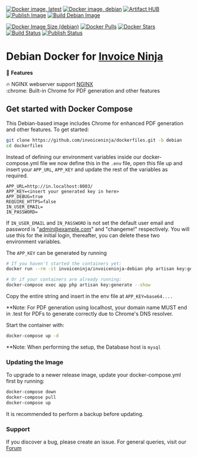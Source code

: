 [![Docker image, latest](https://img.shields.io/docker/image-size/invoiceninja/invoiceninja-debian/latest?label=latest)](https://hub.docker.com/r/invoiceninja/invoiceninja-debian)
[![Docker image, debian](https://img.shields.io/docker/image-size/invoiceninja/invoiceninja-debian/debian?label=debian)](https://hub.docker.com/r/invoiceninja/invoiceninja-debian)
[![Artifact HUB](https://img.shields.io/endpoint?url=https://artifacthub.io/badge/repository/invoiceninja)](https://artifacthub.io/packages/search?repo=invoiceninja)
[![Publish Image](https://github.com/invoiceninja/dockerfiles/blob/debian/.github/workflows/publish-image.yaml/badge.svg)]([https://github.com/invoiceninja/dockerfiles/actions/workflows/publish-image.yaml](https://github.com/invoiceninja/dockerfiles/blob/debian/.github/workflows/publish-image.yaml))
[![Build Debian Image](https://github.com/invoiceninja/dockerfiles/blob/debian/.github/workflows/build-image-debian.yaml/badge.svg)]([https://github.com/invoiceninja/dockerfiles/actions/workflows/build-image-debian.yaml](https://github.com/invoiceninja/dockerfiles/blob/debian/.github/workflows/build-image-debian.yaml))


[![Docker Image Size (debian)](https://img.shields.io/docker/image-size/invoiceninja/invoiceninja-debian/latest?label=debian)](https://hub.docker.com/r/invoiceninja/invoiceninja-debian)
[![Docker Pulls](https://img.shields.io/docker/pulls/invoiceninja/invoiceninja-debian)](https://hub.docker.com/r/invoiceninja/invoiceninja-debian)
[![Docker Stars](https://img.shields.io/docker/stars/invoiceninja/invoiceninja-debian)](https://hub.docker.com/r/invoiceninja/invoiceninja-debian)
[![Build Status](https://github.com/invoiceninja/debian-invoice-ninja/actions/workflows/build-image-debian.yaml/badge.svg)](https://github.com/invoiceninja/debian-invoice-ninja/actions/workflows/build-image-debian.yaml)
[![Publish Status](https://github.com/invoiceninja/debian-invoice-ninja/actions/workflows/publish-image.yaml/badge.svg)](https://github.com/invoiceninja/debian-invoice-ninja/actions/workflows/publish-image.yaml)

# Debian Docker for [Invoice Ninja](https://www.invoiceninja.com/)

:crown: **Features**

:fire: NGINX webserver support [NGINX](https://nginx.org/)  
:chrome: Built-in Chrome for PDF generation and other features

## Get started with Docker Compose

This Debian-based image includes Chrome for enhanced PDF generation and other features. To get started:

```bash
git clone https://github.com/invoiceninja/dockerfiles.git -b debian
cd dockerfiles
```

Instead of defining our environment variables inside our docker-compose.yml file we now define this in the `.env` file, open this file up and insert your `APP_URL`, `APP_KEY` and update the rest of the variables as required.

```
APP_URL=http://in.localhost:8003/
APP_KEY=<insert your generated key in here>
APP_DEBUG=true
REQUIRE_HTTPS=false
IN_USER_EMAIL=
IN_PASSWORD=
```

If `IN_USER_EMAIL` and `IN_PASSWORD` is not set the default user email and password is "admin@example.com" and "changeme!" respectively. You will use this for the initial login, thereafter, you can delete these two environment variables.

The `APP_KEY` can be generated by running

```bash
# If you haven't started the containers yet:
docker run --rm -it invoiceninja/invoiceninja-debian php artisan key:generate --show

# Or if your containers are already running:
docker-compose exec app php artisan key:generate --show
```

Copy the entire string and insert in the env file at `APP_KEY=base64....`

**Note: For PDF generation using localhost, your domain name MUST end in .test for PDFs to generate correctly due to Chrome's DNS resolver.

Start the container with:

```bash
docker-compose up -d
```

**Note: When performing the setup, the Database host is ```mysql```

### Updating the Image

To upgrade to a newer release image, update your docker-compose.yml first by running:

```bash
docker-compose down
docker-compose pull
docker-compose up
```

It is recommended to perform a backup before updating.

### Support

If you discover a bug, please create an issue. For general queries, visit our [Forum](https://forum.invoiceninja.com/)
